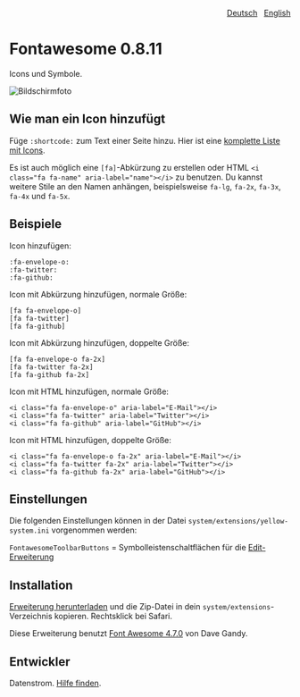<p align="right"><a href="README-de.md">Deutsch</a> &nbsp; <a href="README.md">English</a></p>

Fontawesome 0.8.11
==================
Icons und Symbole.

![Bildschirmfoto](fontawesome-screenshot.jpg?raw=true)

## Wie man ein Icon hinzufügt

Füge `:shortcode:` zum Text einer Seite hinzu. Hier ist eine [komplette Liste mit Icons](https://fontawesome.com/icons).

Es ist auch möglich eine `[fa]`-Abkürzung zu erstellen oder HTML `<i class="fa fa-name" aria-label="name"></i>` zu benutzen. Du kannst weitere Stile an den Namen anhängen, beispielsweise `fa-lg`, `fa-2x`, `fa-3x`, `fa-4x` und `fa-5x`.

## Beispiele

Icon hinzufügen:

    :fa-envelope-o:
    :fa-twitter:
    :fa-github:

Icon mit Abkürzung hinzufügen, normale Größe:

    [fa fa-envelope-o]
    [fa fa-twitter]
    [fa fa-github]
    
Icon mit Abkürzung hinzufügen, doppelte Größe:

    [fa fa-envelope-o fa-2x]
    [fa fa-twitter fa-2x]
    [fa fa-github fa-2x]

Icon mit HTML hinzufügen, normale Größe:

    <i class="fa fa-envelope-o" aria-label="E-Mail"></i>
    <i class="fa fa-twitter" aria-label="Twitter"></i>
    <i class="fa fa-github" aria-label="GitHub"></i>

Icon mit HTML hinzufügen, doppelte Größe:

    <i class="fa fa-envelope-o fa-2x" aria-label="E-Mail"></i>
    <i class="fa fa-twitter fa-2x" aria-label="Twitter"></i>
    <i class="fa fa-github fa-2x" aria-label="GitHub"></i>

## Einstellungen

Die folgenden Einstellungen können in der Datei `system/extensions/yellow-system.ini` vorgenommen werden:

`FontawesomeToolbarButtons` = Symbolleistenschaltflächen für die [Edit-Erweiterung](https://github.com/datenstrom/yellow-extensions/tree/master/source/edit/README-de.md)  

## Installation

[Erweiterung herunterladen](https://github.com/datenstrom/yellow-extensions/raw/master/zip/fontawesome.zip) und die Zip-Datei in dein `system/extensions`-Verzeichnis kopieren. Rechtsklick bei Safari.

Diese Erweiterung benutzt [Font Awesome 4.7.0](https://github.com/FortAwesome/Font-Awesome) von Dave Gandy.

## Entwickler

Datenstrom. [Hilfe finden](https://datenstrom.se/de/yellow/help/).
